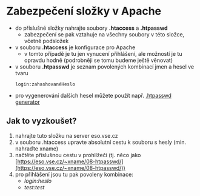 # Zabezpečení složky v Apache

- do příslušné složky nahrajte soubory **.htaccess** a **.htpasswd**
    - zabezpečení se pak vztahuje na všechny soubory v této složce, včetně podsložek
- v souboru **.htaccess** je konfigurace pro Apache
    - v tomto případě je tu jen vynucení přihlášení, ale možností je tu opravdu hodně (podrobněji se tomu budeme ještě věnovat)
- v souboru **.htpasswd** je seznam povolených kombinací jmen a hesel ve tvaru
    ```
    login:zahashovanéHeslo
    ```
- pro vygenerování dalších hesel můžete použít např. [.htpasswd generator](https://www.web2generators.com/apache-tools/htpasswd-generator)  

## Jak to vyzkoušet?
1. nahrajte tuto složku na server eso.vse.cz
2. v souboru .htaccess upravte absolutní cestu k souboru s hesly (min. nahraďte xname)
3. načtěte příslušnou cestu v prohlížeči (tj. něco jako [https://eso.vse.cz/~xname/08-htpasswd/](https://eso.vse.cz/~xname/08-htpasswd/))
4. pro přihlášení jsou tu pak povoleny kombinace:
     - *login:heslo*
     - *test:test*